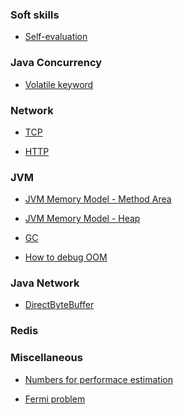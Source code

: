 ### Soft skills

* [Self-evaluation](self_eval.md)

### Java Concurrency 

* [Volatile keyword](http://george24601.github.io/2018/10/08/volatile.html)

### Network

* [TCP]()

* [HTTP]()

### JVM

* [JVM Memory Model - Method Area](method_area.md)

* [JVM Memory Model - Heap]()

* [GC]()

* [How to debug OOM]()

### Java Network

* [DirectByteBuffer]()

### Redis


### Miscellaneous

* [Numbers for performace estimation](http://george24601.github.io/2018/10/09/number.html)

* [Fermi problem](http://george24601.github.io/2018/10/08/fermi.html)

